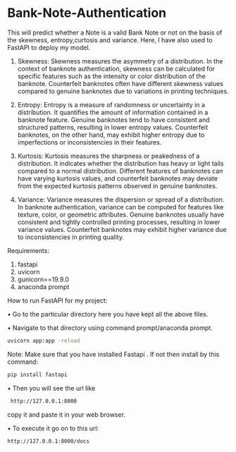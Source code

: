 # Bank-Note-Authentication
This will predict whether a Note is a valid Bank Note or not on the basis of the skewness, entropy,curtosis and variance.
Here, I have also used to FastAPI to deploy my model.


1. Skewness: Skewness measures the asymmetry of a distribution. In the context of banknote authentication, skewness can be calculated for specific features such as the intensity or color distribution of the banknote. Counterfeit banknotes often have different skewness values compared to genuine banknotes due to variations in printing techniques.

2. Entropy: Entropy is a measure of randomness or uncertainty in a distribution. It quantifies the amount of information contained in a banknote feature. Genuine banknotes tend to have consistent and structured patterns, resulting in lower entropy values. Counterfeit banknotes, on the other hand, may exhibit higher entropy due to imperfections or inconsistencies in their features.

3. Kurtosis: Kurtosis measures the sharpness or peakedness of a distribution. It indicates whether the distribution has heavy or light tails compared to a normal distribution. Different features of banknotes can have varying kurtosis values, and counterfeit banknotes may deviate from the expected kurtosis patterns observed in genuine banknotes.

4. Variance: Variance measures the dispersion or spread of a distribution. In banknote authentication, variance can be computed for features like texture, color, or geometric attributes. Genuine banknotes usually have consistent and tightly controlled printing processes, resulting in lower variance values. Counterfeit banknotes may exhibit higher variance due to inconsistencies in printing quality.

Requirements:
1. fastapi
2. uvicorn
3. gunicorn==19.9.0
4. anaconda prompt

How to run FastAPI for my project:

• Go to the particular directory here you have kept all the above files.

• Navigate to that directory using command prompt/anaconda prompt.

```bash
uvicorn app:app -reload
```
Note: Make sure that you have installed Fastapi . If not then install by this command:

```bash
pip install fastapi
```
• Then you will see the url like  
```bash
 http://127.0.0.1:8000 
```
copy it and paste it in your web browser.

• To execute it go on to this url:

```bash
http://127.0.0.1:8000/docs
```


